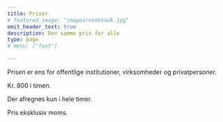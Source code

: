 ```yaml
---
title: Priser
# featured_image: "images/notebook.jpg"
omit_header_text: true
description: Den samme pris for alle
type: page
# menu: ["foot"]

---
```



Prisen er ens for offentlige institutioner, virksomheder og privatpersoner.

Kr. 800 i timen.

Der afregnes kun i hele timer.

Pris eksklusiv moms.
